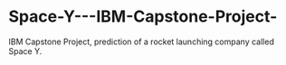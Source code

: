 # Space-Y---IBM-Capstone-Project-
IBM Capstone Project, prediction of a rocket launching company called Space Y.
